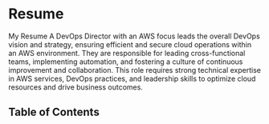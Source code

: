 # Resume
My Resume
A DevOps Director with an AWS focus leads the overall DevOps vision and strategy, ensuring efficient and secure cloud operations within an AWS environment. They are responsible for leading cross-functional teams, implementing automation, and fostering a culture of continuous improvement and collaboration. This role requires strong technical expertise in AWS services, DevOps practices, and leadership skills to optimize cloud resources and drive business outcomes. 


## Table of Contents
